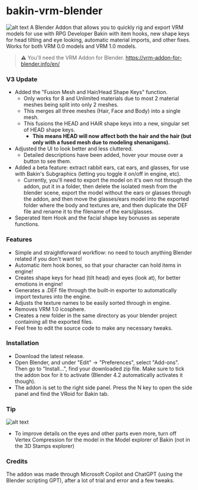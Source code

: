 # bakin-vrm-blender
![alt text](https://i.imgur.com/T6TnJll.png)
A Blender Addon that allows you to quickly rig and export VRM models for use with RPG Developer Bakin with item hooks, new shape keys for head tilting and eye looking, automatic material imports, and other fixes.
Works for both VRM 0.0 models and VRM 1.0 models.

>⚠️ You'll need the VRM Addon for Blender. https://vrm-addon-for-blender.info/en/
>

### V3 Update
- Added the "Fusion Mesh and Hair/Head Shape Keys" function.
  - Only works for 8 and Unlimited materials due to most 2 material meshes being split into only 2 meshes.
  - This merges all three meshes (Hair, Face and Body) into a single mesh.
  - This fusions the HEAD and HAIR shape keys into a new, singular set of HEAD shape keys.
    - **This means HEAD will now affect both the hair and the hair (but only with a fused mesh due to modeling shenanigans).**
- Adjusted the UI to look better and less cluttered.
  - Detailed descriptions have been added, hover your mouse over a button to see them.
- Added a beta feature: extract rabbit ears, cat ears, and glasses, for use with Bakin's Subgraphics (letting you toggle it on/off in engine, etc).
  - Currently, you'll need to export the model on it's own not through the addon, put it in a folder, then delete the isolated mesh from the blender scene, export the model without the ears or glasses through the addon, and then move the glasses/ears model into the exported folder where the body and textures are, and then duplicate the DEF file and rename it to the filename of the ears/glasses.
- Seperated Item Hook and the facial shape key bonuses as seperate functions.

### Features
- Simple and straightforward workflow: no need to touch anything Blender related if you don't want to!
- Automatic item hook bones, so that your character can hold items in engine!
- Creates shape keys for head (tilt head) and eyes (look at), for better emotions in engine!
- Generates a .DEF file through the built-in exporter to automatically import textures into the engine.
- Adjusts the texture names to be easily sorted through in engine.
- Removes VRM 1.0 icosphere.
- Creates a new folder in the same directory as your blender project containing all the exported files.
- Feel free to edit the source code to make any necessary tweaks.

### Installation
- Download the latest release.
- Open Blender, and under "Edit" -> "Preferences", select "Add-ons". Then go to "Install...", find your downloaded zip file. Make sure to tick the addon box for it to activate (Blender 4.2 automatically activates it though).
- The addon is set to the right side panel. Press the N key to open the side panel and find the VRoid for Bakin tab.

### Tip
![alt text](https://i.imgur.com/XAvD2cv.png)
- To improve details on the eyes and other parts even more, turn off Vertex Compression for the model in the Model explorer of Bakin (not in the 3D Stamps explorer)

### Credits
The addon was made through Microsoft Copilot and ChatGPT (using the Blender scripting GPT), after a lot of trial and error and a few tweaks.
